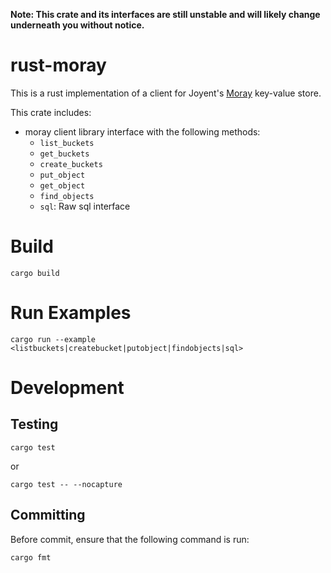 **Note: This crate and its interfaces are still unstable and will likely change underneath you without notice.**

# rust-moray

This is a rust implementation of a client for Joyent's
[Moray](https://github.com/joyent/moray) key-value store.

This crate includes:

* moray client library interface with the following methods:
    * `list_buckets`
    * `get_buckets`
    * `create_buckets`
    * `put_object`
    * `get_object`
    * `find_objects`
    * `sql`: Raw sql interface


# Build
```
cargo build
```

# Run Examples
```
cargo run --example <listbuckets|createbucket|putobject|findobjects|sql>
```

# Development
## Testing
```
cargo test
```

or

```
cargo test -- --nocapture
```

## Committing
Before commit, ensure that the following command is run:
```
cargo fmt
```

